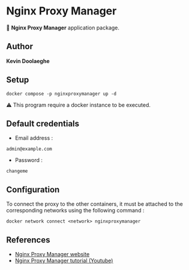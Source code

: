 # Nginx Proxy Manager

:triangular_flag_on_post: **Nginx Proxy Manager** application package.

## Author

**Kevin Doolaeghe**

## Setup

```
docker compose -p nginxproxymanager up -d
```

:warning: This program require a docker instance to be executed.

## Default credentials

* Email address :
```
admin@example.com
```

* Password :
```
changeme
```

## Configuration

To connect the proxy to the other containers, it must be attached to the corresponding networks using the following command :
```
docker network connect <network> nginxproxymanager
```

## References

* [Nginx Proxy Manager website](https://nginxproxymanager.com/)
* [Nginx Proxy Manager tutorial (Youtube)](https://www.youtube.com/watch?v=qlcVx-k-02E&t=434s)
